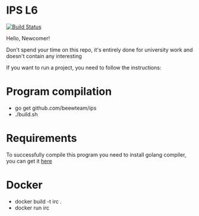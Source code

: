 # IPS L6

[![Build Status](https://travis-ci.org/beewteam/ips.svg?branch=master)](https://travis-ci.org/beewteam/ips)

Hello, Newcomer!

Don't spend your time on this repo, it's entirely done for university work and doesn't contain any interesting 

If you want to run a project, you need to follow the instructions:

# Program compilation
* go get github.com/beewteam/ips
* ./build.sh

# Requirements
To successfully compile this program you need to install golang compiler, you can get it [here](https://golang.org/doc/install)

# Docker
* docker build -t irc .
* docker run irc